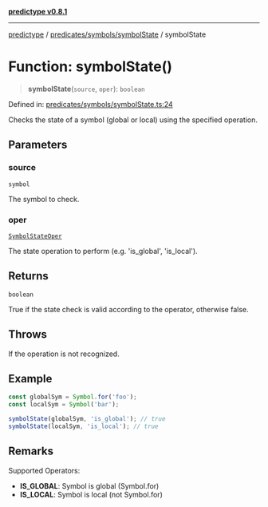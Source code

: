 [**predictype v0.8.1**](../../../../README.md)

***

[predictype](../../../../modules.md) / [predicates/symbols/symbolState](../README.md) / symbolState

# Function: symbolState()

> **symbolState**(`source`, `oper`): `boolean`

Defined in: [predicates/symbols/symbolState.ts:24](https://github.com/maduhaime/predictype/blob/2310adbaccb6fbc00cdab8e345e79bd5b09e40f5/src/predicates/symbols/symbolState.ts#L24)

Checks the state of a symbol (global or local) using the specified operation.

## Parameters

### source

`symbol`

The symbol to check.

### oper

[`SymbolStateOper`](../../../../symbols/enums/type-aliases/SymbolStateOper.md)

The state operation to perform (e.g. 'is_global', 'is_local').

## Returns

`boolean`

True if the state check is valid according to the operator, otherwise false.

## Throws

If the operation is not recognized.

## Example

```ts
const globalSym = Symbol.for('foo');
const localSym = Symbol('bar');

symbolState(globalSym, 'is_global'); // true
symbolState(localSym, 'is_local'); // true
```

## Remarks

Supported Operators:
- **IS_GLOBAL**: Symbol is global (Symbol.for)
- **IS_LOCAL**: Symbol is local (not Symbol.for)
